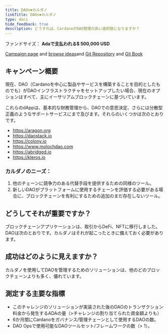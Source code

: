 ```yaml
---
title: DAOs❤カルダノ
linkTitle: DAOs❤カルダノ
type: docs
hide_feedback: true
description: どうすれば、CardanoがDAO管理の良い選択肢になりますか？
---
```


ファンドサイズ： **Adaで支払われる$ 500,000 USD**

[Campaign page](https://cardano.ideascale.com/a/campaign-home/26237) and [browse ideas](https://cardano.ideascale.com/a/ideas/top/campaign-filter/byids/campaigns/26237/stage/unspecified)and [Git Repository](https://github.com/Catalyst-Challenges/F7-DAOs-Love-Cardano) and [Git Book](https://quality-assurance-dao.gitbook.io/catalyst-fund-7-challenges/fund-7/daos-love-cardano)

## キャンペーン概要

現在、DAO（Cardanoを中心に製品やサービスを構築することを目的としたものでも）がDAOインフラストラクチャをセットアップしたい場合、現在のオプションはすべて、主にイーサリアムブロックチェーンに基づいています。

これらのdAppは、基本的な財務管理から、DAOでの意思決定、さらには分散型正義のようなサポートサービスにまで及びます。それらのいくつかは次のとおりです。

- https://aragon.org
- https://daostack.io
- https://colony.io
- https://www.molochdao.com
- https://abridged.io
- https://kleros.io

### カルダノのニーズ：

1. 他のチェーンに競争力のある代替手段を提供するための同様のツール。
2. 新しいDAOがプラットフォームに使用するチェーンを評価する必要がある場合に、ブロックチェーンを有利にするための追加のまだ存在しないツール。

## どうしてそれが重要ですか？

ブロックチェーンアプリケーションは、取引からDeFi、NFTに移行しました。 DAOは次のとおりです。カルダノはそれが起こったときに備えておく必要があります。

## 成功はどのように見えますか？

カルダノを使用してDAOを管理するためのソリューションは、他のどのブロックチェーンよりも多く、優れています。

## 測定する主要な指標

- このチャレンジのソリューションが実装された後のDAOのトランザクション料金から発生するADAの量（&gt;チャレンジの割り当てられた資金額よりも）
- 6か月間にCardanoをガバナンス/管理チェーンとして使用するDAOの数。
- DAO Opsで使用可能なDAOツールセット/フレームワークの数（&gt; 1）。
